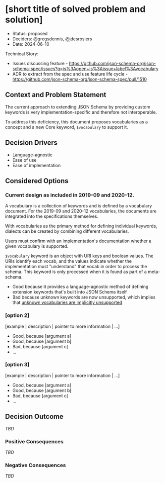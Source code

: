 # [short title of solved problem and solution]

* Status: proposed
* Deciders: @gregsdennis, @jdesrosiers
* Date: 2024-06-10

Technical Story:

- Issues discussing feature - https://github.com/json-schema-org/json-schema-spec/issues?q=is%3Aopen+is%3Aissue+label%3Avocabulary
- ADR to extract from the spec and use feature life cycle - https://github.com/json-schema-org/json-schema-spec/pull/1510

## Context and Problem Statement

The current approach to extending JSON Schema by providing custom keywords is
very implementation-specific and therefore not interoperable.

To address this deficiency, this document proposes vocabularies as a concept
and a new Core keyword, `$vocabulary` to support it.

## Decision Drivers <!-- optional -->

- Language-agnostic
- Ease of use
- Ease of implementation

## Considered Options

### Current design as included in 2019-09 and 2020-12.

A vocabulary is a collection of keywords and is defined by a vocabulary document.
For the 2019-09 and 2020-12 vocabularies, the documents are integrated into the
specifications themselves.

With vocabularies as the primary method for defining individual keywords,
dialects can be created by combining different vocabularies.

Users must confirm with an implementation's documentation whether a given
vocabulary is supported.

`$vocabulary` keyword is an object with URI keys and boolean values. The URIs
identify each vocab, and the values indicate whether the implementation must
"understand" that vocab in order to process the schema. This keyword is only
processed when it is found as part of a meta-schema.

* Good because it provides a language-agnostic method of defining extension
  keywords that's built into JSON Schema itself
* Bad because unknown keywords are now unsupported, which implies that
  [unknown vocabularies are implicitly unsupported](https://github.com/orgs/json-schema-org/discussions/342)

### [option 2]

[example | description | pointer to more information | …]

* Good, because [argument a]
* Good, because [argument b]
* Bad, because [argument c]
* … <!-- numbers of pros and cons can vary -->

### [option 3]

[example | description | pointer to more information | …]

* Good, because [argument a]
* Good, because [argument b]
* Bad, because [argument c]
* … <!-- numbers of pros and cons can vary -->

## Decision Outcome

_TBD_

### Positive Consequences <!-- optional -->

_TBD_

### Negative Consequences <!-- optional -->

_TBD_
